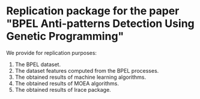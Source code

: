 # **Replication package for the paper "BPEL Anti-patterns Detection Using Genetic Programming"**

We provide for replication purposes:
  1) The BPEL dataset.
  2) The dataset features computed from the BPEL processes.
  3) The obtained results of machine learning algorithms.
  4) The obtained results of MOEA algorithms.
  5) The obtained results of Irace package.
